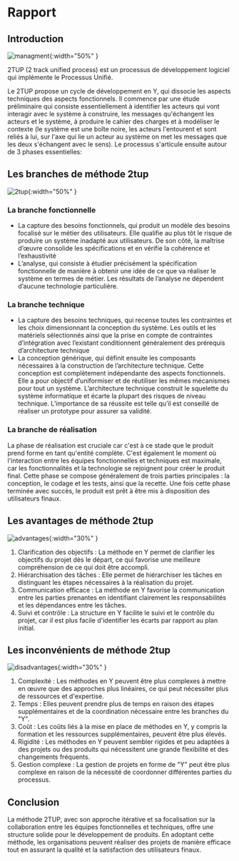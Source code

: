 # Rapport

## Introduction
![managment](/gestion-projet/5.Expose-2tup/images/managment.jpg){:width="50%" }

2TUP (2 track unified process) est un processus de développement logiciel qui implémente le Processus Unifié.

Le 2TUP propose un cycle de développement en Y, qui dissocie les aspects techniques des aspects fonctionnels. Il commence par une étude préliminaire qui consiste essentiellement à identifier les acteurs qui vont interagir avec le système à construire, les messages qu'échangent les acteurs et le système, à produire le cahier des charges et à modéliser le contexte (le système est une boîte noire, les acteurs l'entourent et sont reliés à lui, sur l'axe qui lie un acteur au système on met les messages que les deux s'échangent avec le sens). Le processus s'articule ensuite autour de 3 phases essentielles:


## Les branches de méthode 2tup
![2tup](/gestion-projet/5.Expose-2tup/images/2tup.png){:width="50%"  }
### La branche fonctionnelle
- La capture des besoins fonctionnels, qui produit un modèle des besoins focalisé sur le métier des utilisateurs. Elle qualifie au plus tôt le risque de produire un système inadapté aux utilisateurs. De son côté, la maîtrise d’œuvre consolide les spécifications et en vérifie la cohérence et l’exhaustivité 
- L’analyse, qui consiste à étudier précisément la spécification fonctionnelle de manière à obtenir une idée de ce que va réaliser le système en termes de métier. Les résultats de l’analyse ne dépendent d’aucune technologie particulière.

### La branche technique
- La capture des besoins techniques, qui recense toutes les contraintes et les choix dimensionnant la conception du système. Les outils et les matériels sélectionnés ainsi que la prise en compte de contraintes d’intégration avec l’existant conditionnent généralement des prérequis d’architecture technique 
- La conception générique, qui définit ensuite les composants nécessaires à la construction de l’architecture technique. Cette conception est complètement indépendante des aspects fonctionnels. Elle a pour objectif d’uniformiser et de réutiliser les mêmes mécanismes pour tout un système. L’architecture technique construit le squelette du système informatique et écarte la plupart des risques de niveau technique. L’importance de sa réussite est telle qu’il est conseillé de réaliser un prototype pour assurer sa validité.

### La branche de réalisation
La phase de réalisation est cruciale car c'est à ce stade que le produit prend forme en tant qu'entité complète. C'est également le moment où l'interaction entre les équipes fonctionnelles et techniques est maximale, car les fonctionnalités et la technologie se rejoignent pour créer le produit final. Cette phase se compose généralement de trois parties principales : la conception, le codage et les tests, ainsi que la recette. Une fois cette phase terminée avec succès, le produit est prêt à être mis à disposition des utilisateurs finaux.

## Les avantages de méthode 2tup
![advantages](/gestion-projet/5.Expose-2tup/images/advantages.png){:width="30%" }

1. Clarification des objectifs : La méthode en Y permet de clarifier les objectifs du projet dès le départ, ce qui favorise une meilleure compréhension de ce qui doit être accompli.
2. Hiérarchisation des tâches : Elle permet de hiérarchiser les tâches en distinguant les étapes nécessaires à la réalisation du projet.
3. Communication efficace : La méthode en Y favorise la communication entre les parties prenantes en identifiant clairement les responsabilités et les dépendances entre les tâches.
4. Suivi et contrôle : La structure en Y facilite le suivi et le contrôle du projet, car il est plus facile d'identifier les écarts par rapport au plan initial.

## Les inconvénients de méthode 2tup
![disadvantages](/gestion-projet/5.Expose-2tup/images/disadvantages.jpg){:width="30%" }

1. Complexité : Les méthodes en Y peuvent être plus complexes à mettre en œuvre que des approches plus linéaires, ce qui peut nécessiter plus de ressources et d'expertise.
2. Temps : Elles peuvent prendre plus de temps en raison des étapes supplémentaires et de la coordination nécessaire entre les branches du "Y".
3. Coût : Les coûts liés à la mise en place de méthodes en Y, y compris la formation et les ressources supplémentaires, peuvent être plus élevés.
4. Rigidité : Les méthodes en Y peuvent sembler rigides et peu adaptées à des projets ou des produits qui nécessitent une grande flexibilité et des changements fréquents.
5. Gestion complexe : La gestion de projets en forme de "Y" peut être plus complexe en raison de la nécessité de coordonner différentes parties du processus.

## Conclusion

La méthode 2TUP, avec son approche itérative et sa focalisation sur la collaboration entre les équipes fonctionnelles et techniques, offre une structure solide pour le développement de produits. En adoptant cette méthode, les organisations peuvent réaliser des projets de manière efficace tout en assurant la qualité et la satisfaction des utilisateurs finaux.